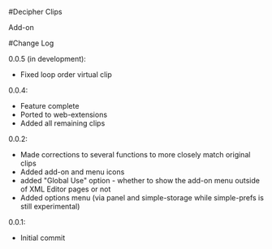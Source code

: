 #Decipher Clips

Add-on

#Change Log

0.0.5 (in development):
  - Fixed loop order virtual clip

0.0.4:
  - Feature complete
  - Ported to web-extensions
  - Added all remaining clips

0.0.2:
  - Made corrections to several functions to more closely match original clips
  - Added add-on and menu icons
  - added "Global Use" option - whether to show the add-on menu outside of XML Editor pages or not
  - Added options menu (via panel and simple-storage while simple-prefs is still experimental)

0.0.1:
 - Initial commit
